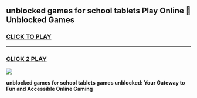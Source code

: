 
## unblocked games for school tablets Play Online 👋 Unblocked Games
<h3>
<a href="https://premium.freeplayer.one?title=unblocked_games_for_school_tablets&ref=19F">CLICK TO PLAY</a></h3>
<hr>

<h3>
<a href="https://premium.freeplayer.one?title=unblocked_games_for_school_tablets&ref=19F">CLICK 2 PLAY</a>
  
</h3>

<a href="https://premium.freeplayer.one?title=unblocked_games_for_school_tablets&ref=19F"><img src="https://clearcache.store/games.png"></a>


**unblocked games for school tablets games unblocked: Your Gateway to Fun and Accessible Online Gaming**
